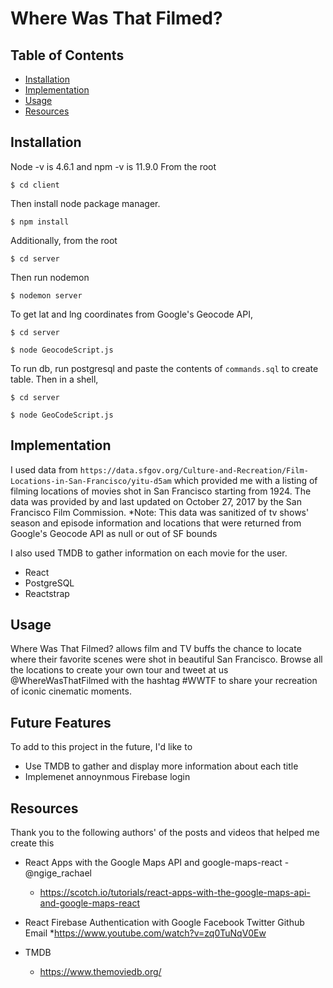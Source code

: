 # Where Was That Filmed?

## Table of Contents

- [Installation](#installation)
- [Implementation](#mplementation)
- [Usage](#usage)
- [Resources](#resources)


## Installation

Node -v is 4.6.1 and npm -v is 11.9.0
From the root
```
$ cd client
```
Then install node package manager.

```
$ npm install
```
Additionally, from the root
```
$ cd server
```
Then run nodemon
```
$ nodemon server
```
To get lat and lng coordinates from Google's Geocode API,
```
$ cd server
```
```
$ node GeocodeScript.js
```

To run db, run postgresql and paste the contents of
`
commands.sql
`
to create table.
Then in a shell,
```
$ cd server
```
```
$ node GeoCodeScript.js
```



## Implementation

I used data from  ```https://data.sfgov.org/Culture-and-Recreation/Film-Locations-in-San-Francisco/yitu-d5am``` which provided me with a listing of filming locations of movies shot in San Francisco starting from 1924. The data was provided by and last updated on October 27, 2017 by the San Francisco Film Commission.
*Note: This data was sanitized of tv shows' season and episode information and locations that were returned from Google's Geocode API as null or out of SF bounds

I also used TMDB to gather information on each movie for the user.
- React
- PostgreSQL
- Reactstrap


## Usage

Where Was That Filmed? allows film and TV buffs the chance to locate where their favorite scenes were shot in beautiful San Francisco. Browse all the locations to create your own tour and tweet at us @WhereWasThatFilmed with the hashtag #WWTF to share your recreation of iconic cinematic moments.

## Future Features

To add to this project in the future, I'd like to
* Use TMDB to gather and display more information about each title
* Implemenet annoynmous Firebase login

## Resources

Thank you to the following authors' of the posts and videos that helped me create this

* React Apps with the Google Maps API and google-maps-react - @ngige_rachael
    * https://scotch.io/tutorials/react-apps-with-the-google-maps-api-and-google-maps-react

* React Firebase Authentication with Google Facebook Twitter Github Email
    *https://www.youtube.com/watch?v=zq0TuNqV0Ew

* TMDB
    * https://www.themoviedb.org/
